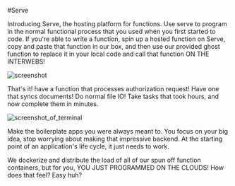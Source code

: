 #Serve

Introducing Serve, the hosting platform for functions. Use serve to program in the normal functional process that you used when you first started to code. If you're able to write a function, spin up a hosted function on Serve, copy and paste that function in our box, and then use our provided ghost function to replace it in your local code and call that function ON THE INTERWEBS!

![screenshot](http://challengepost-s3-challengepost.netdna-ssl.com/photos/production/software_photos/000/154/561/datas/gallery.jpg)

That's it! have a function that processes authorization request! Have one that syncs documents! Do normal file IO! Take tasks that took hours, and now complete them in minutes.

![screenshot_of_terminal](http://challengepost-s3-challengepost.netdna-ssl.com/photos/production/software_photos/000/154/562/datas/gallery.jpg)

Make the boilerplate apps you were always meant to. You focus on your big idea, stop worrying about making that impressive backend. At the starting point of an application's life cycle, it just needs to work.

We dockerize and distribute the load of all of our spun off function containers, but for you, YOU JUST PROGRAMMED ON THE CLOUDS! How does that feel? Easy huh?
